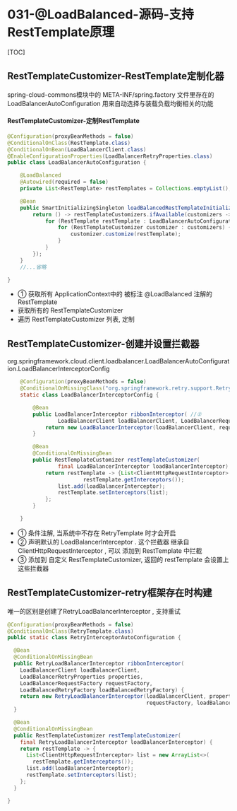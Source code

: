 # 031-@LoadBalanced-源码-支持RestTemplate原理

[TOC]

## RestTemplateCustomizer-RestTemplate定制化器

spring-cloud-commons模块中的 META-INF/spring.factory 文件里存在的 LoadBalancerAutoConfiguration 用来自动选择与装载负载均衡相关的功能

#### RestTemplateCustomizer-定制RestTemplate

```java
@Configuration(proxyBeanMethods = false)
@ConditionalOnClass(RestTemplate.class)
@ConditionalOnBean(LoadBalancerClient.class)
@EnableConfigurationProperties(LoadBalancerRetryProperties.class)
public class LoadBalancerAutoConfiguration {

	@LoadBalanced
	@Autowired(required = false)
	private List<RestTemplate> restTemplates = Collections.emptyList();  //①

	@Bean
	public SmartInitializingSingleton loadBalancedRestTemplateInitializerDeprecated( final ObjectProvider<List<RestTemplateCustomizer>> restTemplateCustomizers) {
		return () -> restTemplateCustomizers.ifAvailable(customizers -> {
			for (RestTemplate restTemplate : LoadBalancerAutoConfiguration.this.restTemplates) {
				for (RestTemplateCustomizer customizer : customizers) {
					customizer.customize(restTemplate);
				}
			}
		});
	}
	//...省略

}

```

- ① 获取所有 ApplicationContext中的 被标注 @LoadBalanced 注解的 RestTemplate
- 获取所有的 RestTemplateCustomizer
- 遍历 RestTemplateCustomizer 列表, 定制

## RestTemplateCustomizer-创建并设置拦截器

org.springframework.cloud.client.loadbalancer.LoadBalancerAutoConfiguration.LoadBalancerInterceptorConfig

```java
	@Configuration(proxyBeanMethods = false)
	@ConditionalOnMissingClass("org.springframework.retry.support.RetryTemplate") //①
	static class LoadBalancerInterceptorConfig {

		@Bean
		public LoadBalancerInterceptor ribbonInterceptor( //②
				LoadBalancerClient loadBalancerClient, LoadBalancerRequestFactory requestFactory) {
			return new LoadBalancerInterceptor(loadBalancerClient, requestFactory);
		}

		@Bean
		@ConditionalOnMissingBean
		public RestTemplateCustomizer restTemplateCustomizer(
				final LoadBalancerInterceptor loadBalancerInterceptor) { ③ 
			return restTemplate -> {List<ClientHttpRequestInterceptor> list = new ArrayList<>(
						restTemplate.getInterceptors());
				list.add(loadBalancerInterceptor);
				restTemplate.setInterceptors(list);
			};
		}

	}
```

- ① 条件注解, 当系统中不存在 RetryTemplate 时才会开启
- ② 声明默认的 LoadBalancerInterceptor . 这个拦截器 继承自 ClientHttpRequestInterceptor , 可以 添加到 RestTemplate 中拦截
- ③ 添加到 自定义 RestTemplateCustomizer, 返回的 restTemplate 会设置上这些拦截器

## RestTemplateCustomizer-retry框架存在时构建

唯一的区别是创建了RetryLoadBalancerInterceptor , 支持重试

```java
@Configuration(proxyBeanMethods = false)
@ConditionalOnClass(RetryTemplate.class)
public static class RetryInterceptorAutoConfiguration {

  @Bean
  @ConditionalOnMissingBean
  public RetryLoadBalancerInterceptor ribbonInterceptor(
    LoadBalancerClient loadBalancerClient,
    LoadBalancerRetryProperties properties,
    LoadBalancerRequestFactory requestFactory,
    LoadBalancedRetryFactory loadBalancedRetryFactory) {
    return new RetryLoadBalancerInterceptor(loadBalancerClient, properties,
                                            requestFactory, loadBalancedRetryFactory);
  }

  @Bean
  @ConditionalOnMissingBean
  public RestTemplateCustomizer restTemplateCustomizer(
    final RetryLoadBalancerInterceptor loadBalancerInterceptor) {
    return restTemplate -> {
      List<ClientHttpRequestInterceptor> list = new ArrayList<>(
        restTemplate.getInterceptors());
      list.add(loadBalancerInterceptor);
      restTemplate.setInterceptors(list);
    };
  }

}
```

